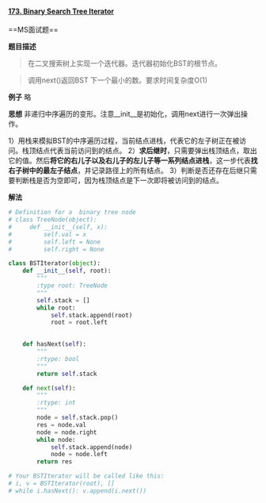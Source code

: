 #### [173. Binary Search Tree Iterator](https://leetcode.com/problems/binary-search-tree-iterator/description/)
 
 ==MS面试题==
 
**题目描述**
> 在二叉搜索树上实现一个迭代器。迭代器初始化BST的根节点。

> 调用next()返回BST 下一个最小的数。要求时间复杂度O(1)

**例子**
略

**思想**
非递归中序遍历的变形。注意__init__是初始化，调用next进行一次弹出操作。

1）用栈来模拟BST的中序遍历过程，当前结点进栈，代表它的左子树正在被访问。栈顶结点代表当前访问到的结点。
2）**求后继时**，只需要弹出栈顶结点，取出它的值。然后**将它的右儿子以及右儿子的左儿子等一系列结点进栈**，这一步代表**找右子树中的最左子结点**，并记录路径上的所有结点。
3）判断是否还存在后继只需要判断栈是否为空即可，因为栈顶结点是下一次即将被访问到的结点。

**解法**
```python
# Definition for a  binary tree node
# class TreeNode(object):
#     def __init__(self, x):
#         self.val = x
#         self.left = None
#         self.right = None

class BSTIterator(object):
    def __init__(self, root):
        """
        :type root: TreeNode
        """
        self.stack = []
        while root:
            self.stack.append(root)
            root = root.left
        

    def hasNext(self):
        """
        :rtype: bool
        """
        return self.stack

    def next(self):
        """
        :rtype: int
        """
        node = self.stack.pop()
        res = node.val
        node = node.right
        while node:
            self.stack.append(node)
            node = node.left
        return res    

# Your BSTIterator will be called like this:
# i, v = BSTIterator(root), []
# while i.hasNext(): v.append(i.next())
```
